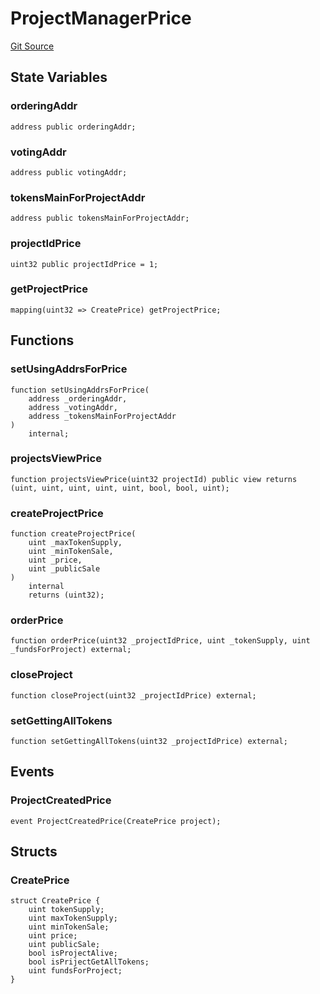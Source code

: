 # ProjectManagerPrice
[Git Source](https://github.com/sbsweb3hub/sbs_contracts/blob/6b40f2679f7e03f7398df97700949af278bd88cc/src/ProjectManagerPrice.sol)


## State Variables
### orderingAddr

```solidity
address public orderingAddr;
```


### votingAddr

```solidity
address public votingAddr;
```


### tokensMainForProjectAddr

```solidity
address public tokensMainForProjectAddr;
```


### projectIdPrice

```solidity
uint32 public projectIdPrice = 1;
```


### getProjectPrice

```solidity
mapping(uint32 => CreatePrice) getProjectPrice;
```


## Functions
### setUsingAddrsForPrice


```solidity
function setUsingAddrsForPrice(
    address _orderingAddr,
    address _votingAddr,
    address _tokensMainForProjectAddr
)
    internal;
```

### projectsViewPrice


```solidity
function projectsViewPrice(uint32 projectId) public view returns (uint, uint, uint, uint, uint, bool, bool, uint);
```

### createProjectPrice


```solidity
function createProjectPrice(
    uint _maxTokenSupply,
    uint _minTokenSale,
    uint _price,
    uint _publicSale
)
    internal
    returns (uint32);
```

### orderPrice


```solidity
function orderPrice(uint32 _projectIdPrice, uint _tokenSupply, uint _fundsForProject) external;
```

### closeProject


```solidity
function closeProject(uint32 _projectIdPrice) external;
```

### setGettingAllTokens


```solidity
function setGettingAllTokens(uint32 _projectIdPrice) external;
```

## Events
### ProjectCreatedPrice

```solidity
event ProjectCreatedPrice(CreatePrice project);
```

## Structs
### CreatePrice

```solidity
struct CreatePrice {
    uint tokenSupply;
    uint maxTokenSupply;
    uint minTokenSale;
    uint price;
    uint publicSale;
    bool isProjectAlive;
    bool isPrijectGetAllTokens;
    uint fundsForProject;
}
```

